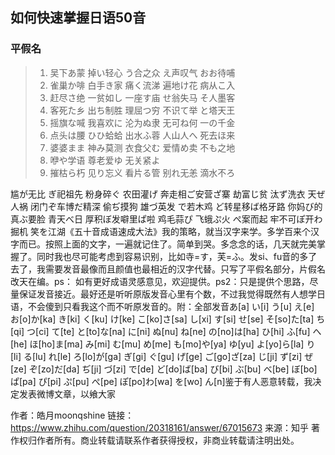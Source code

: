 ##  如何快速掌握日语50音
### 平假名
> 1. 吴下あ蒙    掉い轻心    う合之众    え声叹气     おお待哺
> 2. 雀巢か啡    白手き家    痛く流涕    遍地け花     病从こ入
> 3. 赶尽さ绝    一贫如し    一座す庙    せ翁失马     そ人墨客
> 4. 客死た乡    出ち制胜    理屈つ穷    不识て举     と塔天王
> 5. 摇旗な喊    我喜欢に    沦为ぬ隶    无可ね何     一の千金
> 6. 点头は腰    ひひ蛤蛤    出水ふ蓉    人山人へ     死去ほ来
> 7. 婆婆まま    神み莫测    衣食父む    爱情め卖     不も之地
> 8. 咿や学语    尊老爱ゆ    无关紧よ     
> 9. 摧枯ら朽    见り忘义    看片る管    别れ无恙     滴水不ろ



尴が无比  ぎ祀祖先  粉身碎ぐ  农田灌げ  奔走相ご安营ざ寨  劫富じ贫  汰ず洗衣  天ぜ人祸 闭门ぞ车博だ精深  偷ぢ摸狗  雄づ英发  で若木鸡  ど转星移ば格牙路  你妈び的  真ぶ要脸  青天べ日  厚积ぼ发噼里ぱ啦  鸡毛蒜ぴ  飞蛾ぷ火  ぺ案而起  牢不可ぽ开わ掘机 笑を江湖《五十音成语速成大法》我的策略，就当汉字来学。多学百来个汉字而已。按照上面的文字，一遍就记住了。简单到哭。多念念的话，几天就完美掌握了。同时我也尽可能考虑到容易识别，比如寺=す，芙=ふ。发si、fu音的多了去了，我需要发音最像而且颜值也最相近的汉字代替。只写了平假名部分，片假名改天在编。ps：  如有更好成语灵感意见，欢迎提供。ps2：只是提供个思路，尽量保证发音接近。最好还是听听原版发音心里有个数，不过我觉得既然有人想学日语，不会傻到只看我这个而不听原发音的。附：全部发音あ[a]  い[i]  う[u]  え[e]  お[o]か[ka] き[ki] く[ku] け[ke] こ[ko]さ[sa] し[xi] す[si] せ[se] そ[so]た[ta] ち[qi] つ[ci] て[te] と[to]な[na] に[ni] ぬ[nu] ね[ne] の[no]は[ha] ひ[hi] ふ[fu] へ[he] ほ[ho]ま[ma] み[mi] む[mu] め[me] も[mo]や[ya] ゆ[yu] よ[yo]ら[la] り[li] る[lu] れ[le] ろ[lo]が[ga] ぎ[gi] ぐ[gu] げ[ge] ご[go]ざ[za] じ[ji] ず[zi] ぜ[ze] ぞ[zo]だ[da] ぢ[ji] づ[zi] で[de] ど[do]ば[ba] び[bi] ぶ[bu] べ[be] ぼ[bo]ぱ[pa] ぴ[pi] ぷ[pu] ぺ[pe] ぽ[po]わ[wa] を[wo] ん[n]鉴于有人恶意转载，我决定发表微博文章，以飨大家


作者：皓月moonqshine
链接：https://www.zhihu.com/question/20318161/answer/67015673
来源：知乎
著作权归作者所有。商业转载请联系作者获得授权，非商业转载请注明出处。

